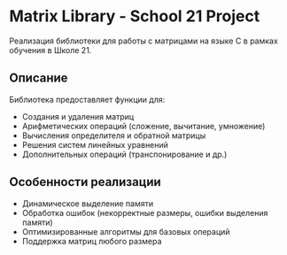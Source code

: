 # Matrix Library - School 21 Project

Реализация библиотеки для работы с матрицами на языке C в рамках обучения в Школе 21.

## Описание

Библиотека предоставляет функции для:
- Создания и удаления матриц
- Арифметических операций (сложение, вычитание, умножение)
- Вычисления определителя и обратной матрицы
- Решения систем линейных уравнений
- Дополнительных операций (транспонирование и др.)

## Особенности реализации

- Динамическое выделение памяти
- Обработка ошибок (некорректные размеры, ошибки выделения памяти)
- Оптимизированные алгоритмы для базовых операций
- Поддержка матриц любого размера
